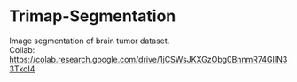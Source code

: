 # Trimap-Segmentation
Image segmentation of brain tumor dataset.
<br>
Collab: https://colab.research.google.com/drive/1jCSWsJKXGzObg0BnnmR74GIIN33TkoI4
